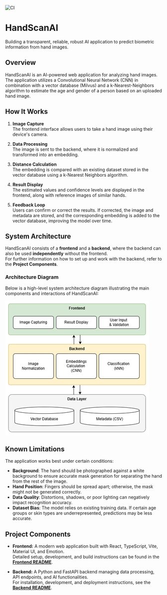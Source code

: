 ![CI](https://github.com/ZDDduesseldorf/HandScanAI/actions/workflows/ci.yml/badge.svg?branch=main)

# HandScanAI

Building a transparent, reliable, robust AI application to predict biometric information from hand images.

## Overview

HandScanAI is an AI-powered web application for analyzing hand images. The application utilizes a Convolutional Neural Network (CNN) in combination with a vector database (Milvus) and a k-Nearest-Neighbors algorithm to estimate the age and gender of a person based on an uploaded hand image.

## How It Works

1. **Image Capture**  
   The frontend interface allows users to take a hand image using their device's camera.

2. **Data Processing**  
   The image is sent to the backend, where it is normalized and transformed into an embedding.

3. **Distance Calculation**  
   The embedding is compared with an existing dataset stored in the vector database using a k-Nearest Neighbors algorithm.

4. **Result Display**  
   The estimated values and confidence levels are displayed in the frontend, along with reference images of similar hands.

5. **Feedback Loop**  
   Users can confirm or correct the results. If corrected, the image and metadata are stored, and the corresponding embedding is added to the vector database, improving the model over time.

## System Architecture

HandScanAI consists of a **frontend** and a **backend**, where the backend can also be used **independently** without the frontend.  
For further information on how to set up and work with the backend, refer to the **Project Components**.

### **Architecture Diagram**
Below is a high-level system architecture diagram illustrating the main components and interactions of HandScanAI:

![HandScanAI Architecture](readme_data/HandScanAIArchitecture.png)

## Known Limitations

The application works best under certain conditions:

- **Background**: The hand should be photographed against a white background to ensure accurate mask generation for separating the hand from the rest of the image.
- **Hand Position**: Fingers should be spread apart; otherwise, the mask might not be generated correctly.
- **Data Quality**: Distortions, shadows, or poor lighting can negatively impact recognition accuracy.
- **Dataset Bias**: The model relies on existing training data. If certain age groups or skin types are underrepresented, predictions may be less accurate.

## Project Components

- **Frontend:** A modern web application built with React, TypeScript, Vite, Material UI, and Emotion.  
  Detailed setup, development, and build instructions can be found in the **[Frontend README](frontend/README.md)**.

- **Backend:** A Python and FastAPI backend managing data processing, API endpoints, and AI functionalities.  
  For installation, development, and deployment instructions, see the **[Backend README](backend/README.md)**.
